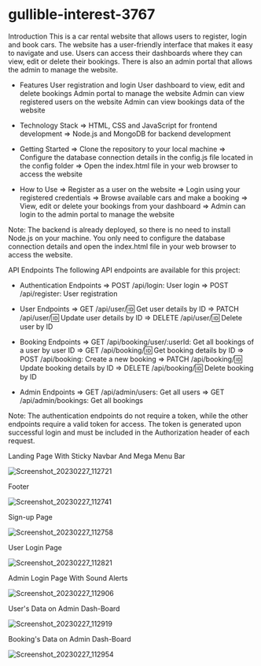 # gullible-interest-3767

Introduction
This is a car rental website that allows users to register, login and book cars. The website has a user-friendly interface that makes it easy to navigate and use. Users can access their dashboards where they can view, edit or delete their bookings. There is also an admin portal that allows the admin to manage the website.

- Features
User registration and login
User dashboard to view, edit and delete bookings
Admin portal to manage the website
Admin can view registered users on the website
Admin can view bookings data of the website

- Technology Stack
=> HTML, CSS and JavaScript for frontend development
=> Node.js and MongoDB for backend development

- Getting Started
=> Clone the repository to your local machine
=> Configure the database connection details in the config.js file located in the config folder
=> Open the index.html file in your web browser to access the website

- How to Use
=> Register as a user on the website
=> Login using your registered credentials
=> Browse available cars and make a booking
=> View, edit or delete your bookings from your dashboard
=> Admin can login to the admin portal to manage the website

Note: The backend is already deployed, so there is no need to install Node.js on your machine. You only need to configure the database connection details and open the index.html file in your web browser to access the website.


API Endpoints
The following API endpoints are available for this project:

- Authentication Endpoints
=> POST /api/login: User login
=> POST /api/register: User registration

- User Endpoints
=> GET /api/user/:id: Get user details by ID
=> PATCH /api/user/:id: Update user details by ID
=> DELETE /api/user/:id: Delete user by ID

- Booking Endpoints
=> GET /api/booking/user/:userId: Get all bookings of a user by user ID
=> GET /api/booking/:id: Get booking details by ID
=> POST /api/booking: Create a new booking
=> PATCH /api/booking/:id: Update booking details by ID
=> DELETE /api/booking/:id: Delete booking by ID

- Admin Endpoints
=> GET /api/admin/users: Get all users
=> GET /api/admin/bookings: Get all bookings

Note: The authentication endpoints do not require a token, while the other endpoints require a valid token for access. The token is generated upon successful login and must be included in the Authorization header of each request.


Landing Page With Sticky Navbar And Mega Menu Bar

![Screenshot_20230227_112721](https://user-images.githubusercontent.com/114407593/221486636-2efad9e2-2efc-464a-b9e0-0a8c0e4025b5.png)

Footer

![Screenshot_20230227_112741](https://user-images.githubusercontent.com/114407593/221486745-879fd4c8-b203-4851-b135-baf18f16b22c.png)

Sign-up Page

![Screenshot_20230227_112758](https://user-images.githubusercontent.com/114407593/221486830-74814ffb-665c-41da-9a56-57fcb5fd4521.png)

User Login Page

![Screenshot_20230227_112821](https://user-images.githubusercontent.com/114407593/221486887-b6945d6d-3ae2-476e-9281-3230585932a8.png)

Admin Login Page With Sound Alerts

![Screenshot_20230227_112906](https://user-images.githubusercontent.com/114407593/221486950-e1345eaf-fe19-4e47-a052-4aa505189f9e.png)

User's Data on Admin Dash-Board

![Screenshot_20230227_112919](https://user-images.githubusercontent.com/114407593/221486977-91677b1f-89bb-4685-b460-71612f5b3766.png)

Booking's Data on Admin Dash-Board

![Screenshot_20230227_112954](https://user-images.githubusercontent.com/114407593/221487050-f5d94a20-5135-4f92-9fac-abc58f5923d0.png)
